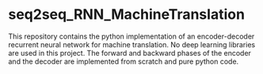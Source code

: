 # seq2seq_RNN_MachineTranslation
This repository contains the python implementation of an encoder-decoder recurrent neural network for machine translation. No deep learning libraries are used in this project. The forward and backward phases of the encoder and the decoder are implemented from scratch and pure python code. 
